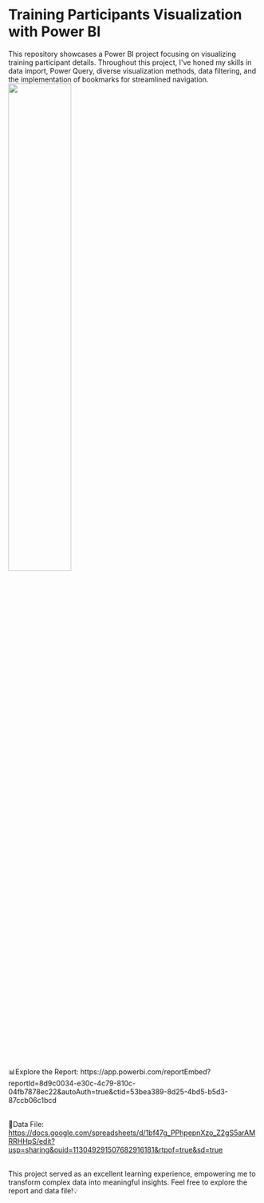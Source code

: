 <h1>Training Participants Visualization with Power BI</h1>
This repository showcases a Power BI project focusing on visualizing training participant details. Throughout this project, I've honed my skills in data import, Power Query, diverse visualization methods, data filtering, and the implementation of bookmarks for streamlined navigation.

<img src="[url](https://app.powerbi.com/reportEmbed?reportId=8d9c0034-e30c-4c79-810c-04fb7878ec22&autoAuth=true&ctid=53bea389-8d25-4bd5-b5d3-87ccb06c1bcd)" width="50%" height="50%">

<br>
<br>
📊Explore the Report: https://app.powerbi.com/reportEmbed?reportId=8d9c0034-e30c-4c79-810c-04fb7878ec22&autoAuth=true&ctid=53bea389-8d25-4bd5-b5d3-87ccb06c1bcd
<br>
<br>

📑Data File: https://docs.google.com/spreadsheets/d/1bf47g_PPhpepnXzo_Z2gS5arAMRRHHpS/edit?usp=sharing&ouid=113049291507682916181&rtpof=true&sd=true
<br>
<br>

This project served as an excellent learning experience, empowering me to transform complex data into meaningful insights. Feel free to explore the report and data file!💡


